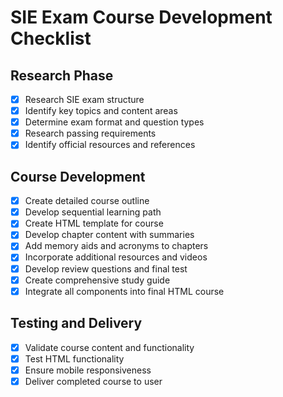 # SIE Exam Course Development Checklist

## Research Phase
- [x] Research SIE exam structure
- [x] Identify key topics and content areas
- [x] Determine exam format and question types
- [x] Research passing requirements
- [x] Identify official resources and references

## Course Development
- [x] Create detailed course outline
- [x] Develop sequential learning path
- [x] Create HTML template for course
- [x] Develop chapter content with summaries
- [x] Add memory aids and acronyms to chapters
- [x] Incorporate additional resources and videos
- [x] Develop review questions and final test
- [x] Create comprehensive study guide
- [x] Integrate all components into final HTML course

## Testing and Delivery
- [x] Validate course content and functionality
- [x] Test HTML functionality
- [x] Ensure mobile responsiveness
- [x] Deliver completed course to user
